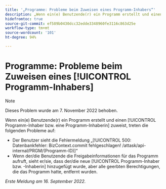 ```yaml
---
title: '„Programme: Probleme beim Zuweisen eines Programm-Inhabers“'
description: „Wenn ein(e) Benutzende(r) ein Programm erstellt und einen Programm-Inhaber bzw. eine Programm-Inhaberin zuweist, treten die in diesem Artikel beschriebenen Probleme auf.“
hidefromtoc: true
source-git-commit: ef589b0430dcc32edde3348960fe3116c863d25e
workflow-type: tm+mt
source-wordcount: '101'
ht-degree: 94%

---
```



# Programme: Probleme beim Zuweisen eines [!UICONTROL Programm-Inhabers]

>[!NOTE]
>
>Dieses Problem wurde am 7. November 2022 behoben.

Wenn ein(e) Benutzende(r) ein Programm erstellt und einen [!UICONTROL Programm-Inhaber bzw. eine Programm-Inhaberin] zuweist, treten die folgenden Probleme auf:

* Der Benutzer sieht die Fehlermeldung „[!UICONTROL 500: Datenbankfehler: BizContext.commit fehlgeschlagen! /attask/api-internal/PRGM/(Programm-ID)]“
* Wenn der/die Benutzende die Freigabeinformationen für das Programm aufruft, sieht er/sie, dass der/die neue [!UICONTROL Programm-Inhaber bzw. -Inhaberin] hinzugefügt wurde, aber alle geerbten Berechtigungen, die das Programm hatte, entfernt wurden.

_Erste Meldung am 16. September 2022._

